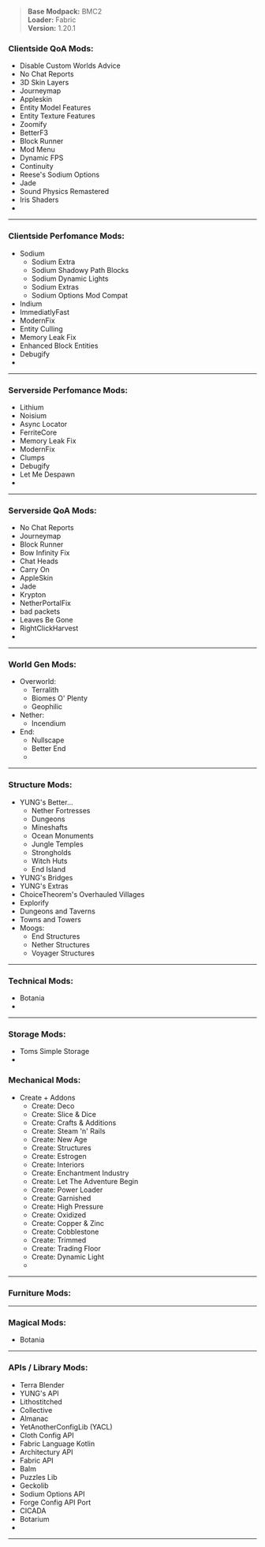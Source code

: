 > <b>Base Modpack:</b> BMC2 <br>
> <b>Loader:</b> Fabric <br>
> <b>Version:</b> 1.20.1 <br>

### Clientside QoA Mods:
- Disable Custom Worlds Advice
- No Chat Reports
- 3D Skin Layers
- Journeymap
- Appleskin
- Entity Model Features
- Entity Texture Features
- Zoomify
- BetterF3
- Block Runner
- Mod Menu
- Dynamic FPS
- Continuity
- Reese's Sodium Options
- Jade
- Sound Physics Remastered
- Iris Shaders
- 
___
### Clientside Perfomance Mods:
- Sodium
  - Sodium Extra
  - Sodium Shadowy Path Blocks
  - Sodium Dynamic Lights
  - Sodium Extras
  - Sodium Options Mod Compat
- Indium
- ImmediatlyFast
- ModernFix
- Entity Culling
- Memory Leak Fix
- Enhanced Block Entities
- Debugify
- 
___
### Serverside Perfomance Mods:
- Lithium
- Noisium
- Async Locator
- FerriteCore
- Memory Leak Fix
- ModernFix
- Clumps
- Debugify
- Let Me Despawn
- 
___
### Serverside QoA Mods:
- No Chat Reports
- Journeymap
- Block Runner
- Bow Infinity Fix
- Chat Heads
- Carry On
- AppleSkin
- Jade
- Krypton
- NetherPortalFix
- bad packets
- Leaves Be Gone
- RightClickHarvest
- 
___
### World Gen Mods:
- Overworld:
  - Terralith
  - Biomes O' Plenty
  - Geophilic
- Nether:
  - Incendium
- End:
  - Nullscape
  - Better End
  - 
___
### Structure Mods:
- YUNG's Better...
  - Nether Fortresses
  - Dungeons
  - Mineshafts
  - Ocean Monuments
  - Jungle Temples
  - Strongholds
  - Witch Huts
  - End Island
- YUNG's Bridges
- YUNG's Extras
- ChoiceTheorem's Overhauled Villages
- Explorify
- Dungeons and Taverns
- Towns and Towers
- Moogs:
  - End Structures
  - Nether Structures
  - Voyager Structures
___
### Technical Mods:
- Botania
- 
___
### Storage Mods:
- Toms Simple Storage
- 
### Mechanical Mods:
- Create + Addons
  - Create: Deco
  - Create: Slice & Dice
  - Create: Crafts & Additions
  - Create: Steam 'n' Rails
  - Create: New Age
  - Create: Structures
  - Create: Estrogen
  - Create: Interiors
  - Create: Enchantment Industry
  - Create: Let The Adventure Begin
  - Create: Power Loader
  - Create: Garnished
  - Create: High Pressure
  - Create: Oxidized
  - Create: Copper & Zinc
  - Create: Cobblestone
  - Create: Trimmed
  - Create: Trading Floor
  - Create: Dynamic Light
  - 
___
### Furniture Mods:
___
### Magical Mods:
- Botania
___
### APIs / Library Mods:
- Terra Blender
- YUNG's API
- Lithostitched
- Collective
- Almanac
- YetAnotherConfigLib (YACL)
- Cloth Config API
- Fabric Language Kotlin
- Architectury API
- Fabric API
- Balm
- Puzzles Lib
- Geckolib
- Sodium Options API
- Forge Config API Port
- CICADA
- Botarium
- 
___
